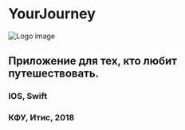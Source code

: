 # YourJourney

![Logo image](YourJourney/Resources/Assets.xcassets/AppIcon.appiconset/Icon1024.png)

## Приложение для тех, кто любит путешествовать.

### IOS, Swift
### КФУ, Итис, 2018

